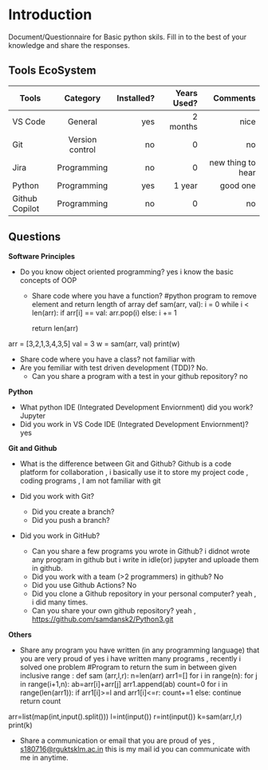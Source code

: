 # Introduction

Document/Questionnaire for Basic python skils. Fill in to the best of your knowledge and share the responses.

## Tools EcoSystem

| Tools        | Category |  Installed? | Years Used? | Comments |
|--------------|:-----:|-----------:|-----------:|-----------:|
| VS Code |  General     |        yes |        2 months|        nice |
| Git |  Version control |        no |        0|        no |
| Jira  |  Programming |        no|        0 |        new thing to hear |
| Python  |  Programming |        yes |        1 year |        good one |
| Github Copilot  |  Programming |        no |        0 |        no|

## Questions

**Software Principles**

- Do you know object oriented programming?
 yes i know the basic concepts of OOP 
  - Share code where you have a function?
  #python program to remove element and return length of array
def sam(arr, val):
    i = 0
    while i < len(arr):
        if arr[i] == val:
            arr.pop(i)
        else:
            i += 1

    return len(arr)

arr = [3,2,1,3,4,3,5]
val = 3
w = sam(arr, val)
print(w)

  - Share code where you have a class?
   not familiar with
- Are you femiliar with test driven development (TDD)?
  No.
  - Can you share a program with a test in your github repository?
   no 

**Python**

- What python IDE (Integrated Development Enviornment) did you work?
  Jupyter 
- Did you work in VS Code IDE (Integrated Development Enviornment)?
  yes

**Git and Github**

- What is the difference between Git and Github?
  Github is a code platform for collaboration , i basically use it to store my project code , coding programs ,
  I am not familiar with git
- Did you work with Git?
  - Did you create a branch?
  - Did you push a branch?

- Did you work in GitHub?
  - Can you share a few programs you wrote in Github?
   i didnot wrote any program in github but i write in idle(or) jupyter and uploade them in github.
  - Did you work with a team (>2 programmers) in github?
    No
  - Did you use Github Actions?
   No
  - Did you clone a Github repository in your personal computer?
  yeah , i did many times.
  - Can you share your own github repository?
  yeah , https://github.com/samdansk2/Python3.git

**Others**

- Share any program you have written (in any programming language) that you are very proud of
 yes i have written many programs , recently i solved one problem 
 #Program to return the sum in between given inclusive range :
 def sam (arr,l,r):
    n=len(arr)
    arr1=[]
    for i in range(n):
        for j in range(i+1,n):
            ab=arr[i]+arr[j]
            arr1.append(ab)
    count=0
    for i in range(len(arr1)):
        if arr1[i]>=l and arr1[i]<=r:
            count+=1
        else:
            continue
    return count

arr=list(map(int,input().split()))
l=int(input())
r=int(input())
k=sam(arr,l,r)
print(k)

- Share a communication or email that you are proud of
 yes , s180716@rguktsklm.ac.in this is my mail id you can communicate with me in anytime.
